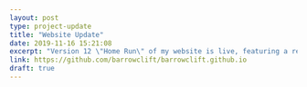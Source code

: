 ```yaml
---
layout: post
type: project-update
title: "Website Update"
date: 2019-11-16 15:21:08
excerpt: "Version 12 \"Home Run\" of my website is live, featuring a refreshed home page and visual refinements."
link: https://github.com/barrowclift/barrowclift.github.io
draft: true
---
```

